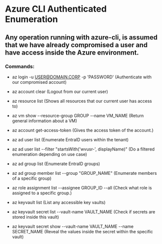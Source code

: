 # Azure CLI Authenticated Enumeration

## Any operation running with azure-cli, is assumed that we have already compromised a user and have access inside the Azure environment.

### Commands:

 - az login -u USER@DOMAIN.CORP -p 'PASSWORD' (Authenticate with our compromised account)

 - az account clear (Logout from our current user)

 - az resource list (Shows all resources that our current user has access to)

 - az vm show --resource-group GROUP --name VM_NAME (Return general information about a VM)

 - az account get-access-token (Gives the access token of the account.)

 - az ad user list (Enumerate EntraID users within the tenant)

 - az ad user list --filter "startsWith('wvusr-', displayName)" (Do a filtered enumeration depending on use case)

 - az ad group list (Enumerate EntraID groups)

 - az ad group member list --group "GROUP_NAME" (Enumerate members of a specific group)

 - az role assignment list --assignee GROUP_ID --all (Check what role is assigned to a specific group.)

 - az keyvault list (List any accessible key vaults)

 - az keyvault secret list --vault-name VAULT_NAME (Check if secrets are stored inside this vault)

 - az keyvault secret show --vault-name VAULT_NAME --name SECRET_NAME (Reveal the values inside the secret within the specific vault)

